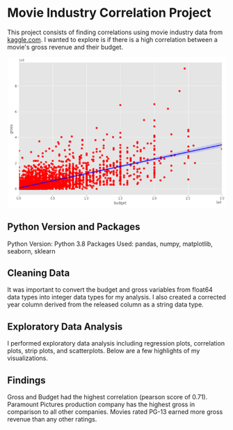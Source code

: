 # Movie Industry Correlation Project

This project consists of finding correlations using movie industry data from [kaggle.com](https://www.kaggle.com/danielgrijalvas/movies). I wanted to explore is if there is a high correlation between a movie's gross revenue and their budget.

![](https://github.com/darienlizano/movies/blob/main/Graphs/budget_gross_reg.png)

## Python Version and Packages
Python Version: Python 3.8 
Packages Used: pandas, numpy, matplotlib, seaborn, sklearn

## Cleaning Data 
It was important to convert the budget and gross variables from float64 data types into integer data types for my analysis. I also created a corrected year column derived from the released column as a string data type. 

## Exploratory Data Analysis 
I performed exploratory data analysis including regression plots, correlation plots, strip plots, and scatterplots. Below are a few highlights of my visualizations.

## Findings
Gross and Budget had the highest correlation (pearson score of 0.71). Paramount Pictures production company has the highest gross in comparison to all other companies. Movies rated PG-13 earned more gross revenue than any other ratings.

